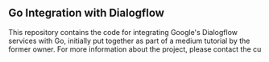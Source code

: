 ## Go Integration with Dialogflow
This repository contains the code for integrating Google's Dialogflow services with Go, initially put together as part of a medium tutorial by the former owner. For more information about the project, please contact the cu
